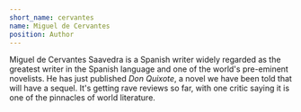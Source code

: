 ```yaml
---
short_name: cervantes
name: Miguel de Cervantes
position: Author
---
```

Miguel de Cervantes Saavedra is a Spanish writer widely regarded as the greatest
writer in the Spanish language and one of the world's pre-eminent novelists. He
has just published *Don Quixote*, a novel we have been told that will have a 
sequel. It's getting rave reviews so far, with one critic saying it is one of
the pinnacles of world literature.
